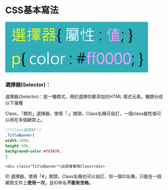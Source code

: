 # CSS基本寫法

![](../.gitbook/assets/image%20%285%29.png)

### 

### 選擇器\(Selector\)：

選擇器\(Selector\)：是一種模式，用於選擇你要添加的HTML 樣式元素。種類分成以下幾種

Class，「類別」選擇器，使用「.」開頭，Class名稱可自訂，一個class屬性值可以用在多個網頁上。

```css
/**Class選擇器**/
.TitleBanner{
width:100%;
height:50%;
background-color:#fd7676;
}
```

```markup
<div class="TitleBanner">此段會套用Class</div>
```

ID 選擇器，使用「\#」開頭，Class名稱也可以自訂，但一個ID名稱，只能在一個網頁文件上**使用一次**。且ID命名**不能有空格**。





